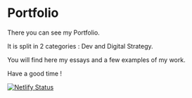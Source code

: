 # Portfolio

There you can see my Portfolio. 

It is split in 2 categories : Dev and Digital Strategy. 

You will find here my essays and a few examples of my work. 

Have a good time ! 

[![Netlify Status](https://api.netlify.com/api/v1/badges/f68cc107-5bbf-49de-9813-2a5d6a5d307b/deploy-status)](https://app.netlify.com/sites/adriendumont/deploys)